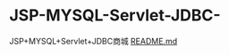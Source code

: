 # JSP-MYSQL-Servlet-JDBC-
JSP+MYSQL+Servlet+JDBC商城
[README.md](https://github.com/RyanColinRen/JSP-MYSQL-Servlet-JDBC-/files/8177800/README.md)
